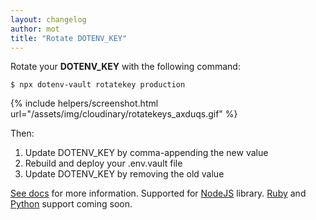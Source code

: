 ```yaml
---
layout: changelog
author: mot
title: "Rotate DOTENV_KEY"
---
```


Rotate your <strong>DOTENV_KEY</strong> with the following command:

```
$ npx dotenv-vault rotatekey production
```

{% include helpers/screenshot.html url="/assets/img/cloudinary/rotatekeys_axduqs.gif" %}

Then:

1. Update DOTENV_KEY by comma-appending the new value
2. Rebuild and deploy your .env.vault file
3. Update DOTENV_KEY by removing the old value

[See docs](/docs/dotenv-vault/rotatekey) for more information. Supported for [NodeJS](https://github.com/motdotla/dotenv) library. [Ruby](https://github.com/dotenv-org/dotenv-vault-ruby) and [Python](https://github.com/dotenv-org/dotenv-vault-python) support coming soon.

